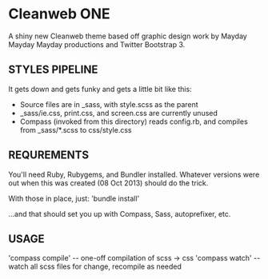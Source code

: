 # Cleanweb ONE #

A shiny new Cleanweb theme based off graphic design work by Mayday Mayday Mayday productions and Twitter Bootstrap 3.

## STYLES PIPELINE ##

It gets down and gets funky and gets a little bit like this:

 * Source files are in _sass, with style.scss as the parent
 * _sass/ie.css, print.css, and screen.css are currently unused
 * Compass (invoked from this directory) reads config.rb, 
   and compiles from _sass/*.scss to css/style.css

## REQUREMENTS ##

You'll need Ruby, Rubygems, and Bundler installed. Whatever versions
were out when this was created (08 Oct 2013) should do the trick.

With those in place, just: 'bundle install'

...and that should set you up with Compass, Sass, autoprefixer, etc.

## USAGE ##

'compass compile' -- one-off compilation of scss -> css
'compass watch' -- watch all scss files for change, recompile as needed
